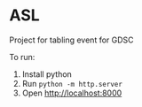 # ASL
Project for tabling event for GDSC

To run:

1. Install python
2. Run `python -m http.server`
3. Open <http://localhost:8000>